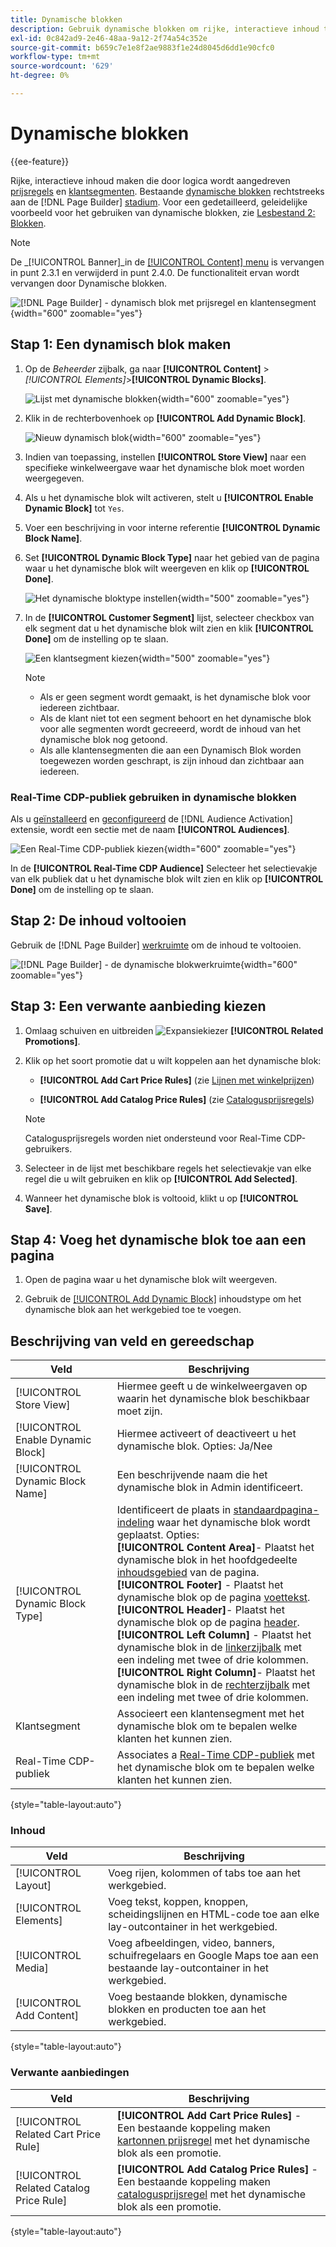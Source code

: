 ```yaml
---
title: Dynamische blokken
description: Gebruik dynamische blokken om rijke, interactieve inhoud te creëren die door logica van prijsregels en klantensegmenten wordt gedreven.
exl-id: 0c842ad9-2e46-48aa-9a12-2f74a54c352e
source-git-commit: b659c7e1e8f2ae9883f1e24d8045d6dd1e90cfc0
workflow-type: tm+mt
source-wordcount: '629'
ht-degree: 0%

---
```


# Dynamische blokken

{{ee-feature}}

Rijke, interactieve inhoud maken die door logica wordt aangedreven [prijsregels](../merchandising-promotions/introduction.md#price-rules) en [klantsegmenten](../customers/customer-segments.md). Bestaande [dynamische blokken](../page-builder/dynamic-block.md) rechtstreeks aan de [!DNL Page Builder] [stadium](../page-builder/workspace.md). Voor een gedetailleerd, geleidelijke voorbeeld voor het gebruiken van dynamische blokken, zie [Lesbestand 2: Blokken](../page-builder/2-blocks.md).

>[!NOTE]
>
>De _[!UICONTROL Banner]_in de [[!UICONTROL Content] menu](content-menu.md) is vervangen in punt 2.3.1 en verwijderd in punt 2.4.0. De functionaliteit ervan wordt vervangen door Dynamische blokken.

![[!DNL Page Builder] - dynamisch blok met prijsregel en klantensegment](../page-builder/assets/pb-tutorial2-dynamic-block-storefront.png){width="600" zoomable="yes"}

## Stap 1: Een dynamisch blok maken

1. Op de _Beheerder_ zijbalk, ga naar **[!UICONTROL Content]** > _[!UICONTROL Elements]_>**[!UICONTROL Dynamic Blocks]**.

   ![Lijst met dynamische blokken](../page-builder/assets/pb-tutorial2-block-dynamic-add.png){width="600" zoomable="yes"}

1. Klik in de rechterbovenhoek op **[!UICONTROL Add Dynamic Block]**.

   ![Nieuw dynamisch blok](../page-builder/assets/pb-tutorial2-block-dynamic-new.png){width="600" zoomable="yes"}

1. Indien van toepassing, instellen **[!UICONTROL Store View]** naar een specifieke winkelweergave waar het dynamische blok moet worden weergegeven.

1. Als u het dynamische blok wilt activeren, stelt u **[!UICONTROL Enable Dynamic Block]** tot `Yes`.

1. Voer een beschrijving in voor interne referentie **[!UICONTROL Dynamic Block Name]**.

1. Set **[!UICONTROL Dynamic Block Type]** naar het gebied van de pagina waar u het dynamische blok wilt weergeven en klik op **[!UICONTROL Done]**.

   ![Het dynamische bloktype instellen](../page-builder/assets/pb-dynamic-block-type.png){width="500" zoomable="yes"}

1. In de **[!UICONTROL Customer Segment]** lijst, selecteer checkbox van elk segment dat u het dynamische blok wilt zien en klik **[!UICONTROL Done]** om de instelling op te slaan.

   ![Een klantsegment kiezen](../page-builder/assets/pb-dynamic-block-customer-segment.png){width="500" zoomable="yes"}

   >[!NOTE]
   >
   >- Als er geen segment wordt gemaakt, is het dynamische blok voor iedereen zichtbaar.
   >- Als de klant niet tot een segment behoort en het dynamische blok voor alle segmenten wordt gecreeerd, wordt de inhoud van het dynamische blok nog getoond.
   >- Als alle klantensegmenten die aan een Dynamisch Blok worden toegewezen worden geschrapt, is zijn inhoud dan zichtbaar aan iedereen.

### Real-Time CDP-publiek gebruiken in dynamische blokken

Als u [geïnstalleerd](../customers/audience-activation.md#install-the-extension) en [geconfigureerd](../customers/audience-activation.md#configure-the-extension) de [!DNL Audience Activation] extensie, wordt een sectie met de naam **[!UICONTROL Audiences]**.

![Een Real-Time CDP-publiek kiezen](./assets/dynamic-block-rtcdp.png){width="600" zoomable="yes"}

In de **[!UICONTROL Real-Time CDP Audience]** Selecteer het selectievakje van elk publiek dat u het dynamische blok wilt zien en klik op **[!UICONTROL Done]** om de instelling op te slaan.

## Stap 2: De inhoud voltooien

Gebruik de [!DNL Page Builder] [werkruimte](../page-builder/workspace.md) om de inhoud te voltooien.

![[!DNL Page Builder] - de dynamische blokwerkruimte](../page-builder/assets/pb-dynamic-block-workspace.png){width="600" zoomable="yes"}

## Stap 3: Een verwante aanbieding kiezen

1. Omlaag schuiven en uitbreiden ![Expansiekiezer](../assets/icon-display-expand.png) **[!UICONTROL Related Promotions]**.

1. Klik op het soort promotie dat u wilt koppelen aan het dynamische blok:

   - **[!UICONTROL Add Cart Price Rules]** (zie [Lijnen met winkelprijzen](../merchandising-promotions/price-rules-cart.md))

   - **[!UICONTROL Add Catalog Price Rules]** (zie [Catalogusprijsregels](../merchandising-promotions/price-rules-catalog.md))

   >[!NOTE]
   >
   >Catalogusprijsregels worden niet ondersteund voor Real-Time CDP-gebruikers.

1. Selecteer in de lijst met beschikbare regels het selectievakje van elke regel die u wilt gebruiken en klik op **[!UICONTROL Add Selected]**.

1. Wanneer het dynamische blok is voltooid, klikt u op **[!UICONTROL Save]**.

## Stap 4: Voeg het dynamische blok toe aan een pagina

1. Open de pagina waar u het dynamische blok wilt weergeven.

1. Gebruik de [[!UICONTROL Add Dynamic Block]](../page-builder/dynamic-block.md) inhoudstype om het dynamische blok aan het werkgebied toe te voegen.

## Beschrijving van veld en gereedschap

| Veld | Beschrijving |
|--- |--- |
| [!UICONTROL Store View] | Hiermee geeft u de winkelweergaven op waarin het dynamische blok beschikbaar moet zijn. |
| [!UICONTROL Enable Dynamic Block] | Hiermee activeert of deactiveert u het dynamische blok. Opties: Ja/Nee |
| [!UICONTROL Dynamic Block Name] | Een beschrijvende naam die het dynamische blok in Admin identificeert. |
| [!UICONTROL Dynamic Block Type] | Identificeert de plaats in [standaardpagina-indeling](layout-updates.md) waar het dynamische blok wordt geplaatst. Opties: <br/>**[!UICONTROL Content Area]**- Plaatst het dynamische blok in het hoofdgedeelte [inhoudsgebied](layout-updates.md) van de pagina.<br/>**[!UICONTROL Footer]** - Plaatst het dynamische blok op de pagina [voettekst](page-setup.md#footer). <br/>**[!UICONTROL Header]**- Plaatst het dynamische blok op de pagina [header](page-setup.md#header).<br/>**[!UICONTROL Left Column]** - Plaatst het dynamische blok in de [linkerzijbalk](page-layout.md#standard-page-layouts) met een indeling met twee of drie kolommen. <br/>**[!UICONTROL Right Column]**- Plaatst het dynamische blok in de [rechterzijbalk](page-layout.md#standard-page-layouts) met een indeling met twee of drie kolommen. |
| Klantsegment | Associeert een klantensegment met het dynamische blok om te bepalen welke klanten het kunnen zien. |
| Real-Time CDP-publiek | Associates a [Real-Time CDP-publiek](../customers/audience-activation.md) met het dynamische blok om te bepalen welke klanten het kunnen zien. |

{style="table-layout:auto"}

### Inhoud

| Veld | Beschrijving |
|--- |--- |
| [!UICONTROL Layout] | Voeg rijen, kolommen of tabs toe aan het werkgebied. |
| [!UICONTROL Elements] | Voeg tekst, koppen, knoppen, scheidingslijnen en HTML-code toe aan elke lay-outcontainer in het werkgebied. |
| [!UICONTROL Media] | Voeg afbeeldingen, video, banners, schuifregelaars en Google Maps toe aan een bestaande lay-outcontainer in het werkgebied. |
| [!UICONTROL Add Content] | Voeg bestaande blokken, dynamische blokken en producten toe aan het werkgebied. |

{style="table-layout:auto"}

### Verwante aanbiedingen

| Veld | Beschrijving |
|--- |--- |
| [!UICONTROL Related Cart Price Rule] | **[!UICONTROL Add Cart Price Rules]** - Een bestaande koppeling maken [kartonnen prijsregel](../merchandising-promotions/price-rules-cart.md) met het dynamische blok als een promotie. |
| [!UICONTROL Related Catalog Price Rule] | **[!UICONTROL Add Catalog Price Rules]** - Een bestaande koppeling maken [catalogusprijsregel](../merchandising-promotions/price-rules-catalog.md) met het dynamische blok als een promotie. |

{style="table-layout:auto"}
